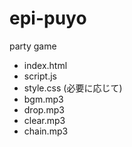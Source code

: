 # epi-puyo
party game
   * index.html
   * script.js
   * style.css (必要に応じて)
   * bgm.mp3
   * drop.mp3
   * clear.mp3
   * chain.mp3
